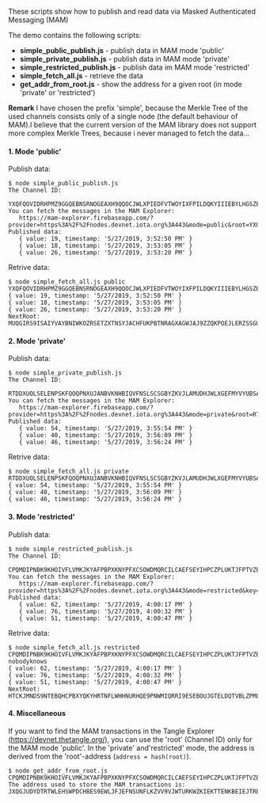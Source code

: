 These scripts show how to publish and read data via Masked Authenticated Messaging (MAM)

The demo contains the following scripts:
- **simple_public_publish.js** - publish data in MAM mode 'public'
- **simple_private_publish.js**  - publish data in MAM mode 'private'
- **simple_restricted_publish.js** - publish data im MAM mode 'restricted'
- **simple_fetch_all.js** - retrieve the data
- **get_addr_from_root.js** - show the address for a given root (in mode 'private' or 'restricted')

**Remark**
I have chosen the prefix 'simple', because the Merkle Tree of the used channels consists only of a single node (the default behaviour of MAM).I believe that the current version of the MAM library does not support more complex Merkle Trees, because i never managed to fetch the data...


#### 1. Mode 'public'
Publish data:
```
$ node simple_public_publish.js
The Channel ID:
   YXQFQOVIDRHPMZ9GGQEBNSRNOGEAXH9QQOCJWLXPIEDFVTWOYIXFPILDQKYIIIEBYLHGSZE9WVXVFUWNA
You can fetch the messages in the MAM Explorer:
   https://mam-explorer.firebaseapp.com/?provider=https%3A%2F%2Fnodes.devnet.iota.org%3A443&mode=public&root=YXQFQOVIDRHPMZ9GGQEBNSRNOGEAXH9QQOCJWLXPIEDFVTWOYIXFPILDQKYIIIEBYLHGSZE9WVXVFUWNA
Published data:
   { value: 19, timestamp: '5/27/2019, 3:52:50 PM' }
   { value: 18, timestamp: '5/27/2019, 3:53:05 PM' }
   { value: 26, timestamp: '5/27/2019, 3:53:20 PM' }
```
Retrive data:
```
$ node simple_fetch_all.js public YXQFQOVIDRHPMZ9GGQEBNSRNOGEAXH9QQOCJWLXPIEDFVTWOYIXFPILDQKYIIIEBYLHGSZE9WVXVFUWNA
{ value: 19, timestamp: '5/27/2019, 3:52:50 PM' }
{ value: 18, timestamp: '5/27/2019, 3:53:05 PM' }
{ value: 26, timestamp: '5/27/2019, 3:53:20 PM' }
NextRoot:  MUQGIRS9ISAIYVAYBNIWKOZRSETZXTNSYJACHFUKPBTNRAGXAGWJAJ9ZZQKPOEJLERZSSGUUQH9FFIBZT
```

#### 2. Mode 'private'
Publish data:
```
$ node simple_private_publish.js
The Channel ID:
   RTDDXUOLSELENPSKFQOQPNXUJANBVKNHBIQVFNSLSCSGBYZKVJLAMUDHJWLXGEFMYVYUBSAUHNANRZQ9Z
You can fetch the messages in the MAM Explorer:
   https://mam-explorer.firebaseapp.com/?provider=https%3A%2F%2Fnodes.devnet.iota.org%3A443&mode=private&root=RTDDXUOLSELENPSKFQOQPNXUJANBVKNHBIQVFNSLSCSGBYZKVJLAMUDHJWLXGEFMYVYUBSAUHNANRZQ9Z
Published data:
   { value: 54, timestamp: '5/27/2019, 3:55:54 PM' }
   { value: 40, timestamp: '5/27/2019, 3:56:09 PM' }
   { value: 46, timestamp: '5/27/2019, 3:56:24 PM' }
```
Retrive data:
```
$ node simple_fetch_all.js private RTDDXUOLSELENPSKFQOQPNXUJANBVKNHBIQVFNSLSCSGBYZKVJLAMUDHJWLXGEFMYVYUBSAUHNANRZQ9Z
{ value: 54, timestamp: '5/27/2019, 3:55:54 PM' }
{ value: 40, timestamp: '5/27/2019, 3:56:09 PM' }
{ value: 46, timestamp: '5/27/2019, 3:56:24 PM' }
```

#### 3. Mode 'restricted'
Publish data:
```
$ node simple_restricted_publish.js
The Channel ID:
   CPQMDIPNBK9KHOIVFLVMKJKYAFPBPXKNYPFXCSOWDMQRCILCAEFSEYIHPCZPLUKTJFPTVZESVADTQTFZU
You can fetch the messages in the MAM Explorer:
   https://mam-explorer.firebaseapp.com/?provider=https%3A%2F%2Fnodes.devnet.iota.org%3A443&mode=restricted&key=NOBODYKNOWS9999999999999999999999999999999999999999999999999999999999999999999999&root=CPQMDIPNBK9KHOIVFLVMKJKYAFPBPXKNYPFXCSOWDMQRCILCAEFSEYIHPCZPLUKTJFPTVZESVADTQTFZU
Published data:
   { value: 62, timestamp: '5/27/2019, 4:00:17 PM' }
   { value: 76, timestamp: '5/27/2019, 4:00:32 PM' }
   { value: 51, timestamp: '5/27/2019, 4:00:47 PM' }
```
Retrive data:
```
$ node simple_fetch_all.js restricted CPQMDIPNBK9KHOIVFLVMKJKYAFPBPXKNYPFXCSOWDMQRCILCAEFSEYIHPCZPLUKTJFPTVZESVADTQTFZU nobodyknows
{ value: 62, timestamp: '5/27/2019, 4:00:17 PM' }
{ value: 76, timestamp: '5/27/2019, 4:00:32 PM' }
{ value: 51, timestamp: '5/27/2019, 4:00:47 PM' }
NextRoot:  HTCKJMNDS9NTEBQHCPBXYQKYHRTNFLWHHNURHQE9PNWMIQRRI9ESEBOUJGTELDQTVBLZPMLYETJHGCZ9Y
```


#### 4. Miscellaneous
If you want to find the MAM transactions in the Tangle Explorer (https://devnet.thetangle.org/), you can use the 'root' (Channel ID) only for the MAM mode 'public'. In the 'private' and'restricted' mode, the address is derived from the 'root'-address (`address = hash(root)`).

```
$ node get_addr_from_root.js CPQMDIPNBK9KHOIVFLVMKJKYAFPBPXKNYPFXCSOWDMQRCILCAEFSEYIHPCZPLUKTJFPTVZESVADTQTFZU
The address used to store the MAM transactions is:  JXQGJUDYDTRTWLEHSWPDCHBES9EWLJFJEFNSUNFLKZVV9VJWTURKWZKIEKTTENKBEIEJTREUEHDCFTFTQ
```



